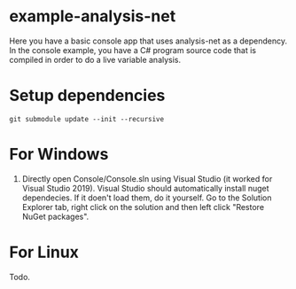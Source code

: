 # example-analysis-net

Here you have a basic console app that uses analysis-net as a dependency. In the console example, you have a C# program source code that is compiled in order to do a live variable analysis.

# Setup dependencies
```
git submodule update --init --recursive
```
# For Windows
1. Directly open Console/Console.sln using Visual Studio (it worked for Visual Studio 2019).
Visual Studio should automatically install nuget dependecies. If it doen't load them, do it yourself.
Go to the Solution Explorer tab, right click on the solution and then left click "Restore NuGet packages".

# For Linux 
Todo.
